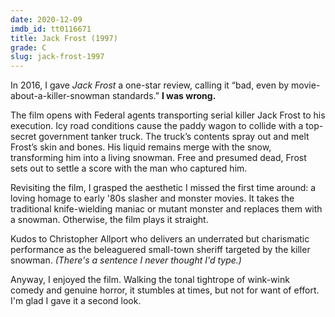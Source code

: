 ```yaml
---
date: 2020-12-09
imdb_id: tt0116671
title: Jack Frost (1997)
grade: C
slug: jack-frost-1997
---
```


In 2016, I gave _Jack Frost_ a one-star review, calling it “bad, even by movie-about-a-killer-snowman standards.” **I was wrong.**

<!-- end -->

The film opens with Federal agents transporting serial killer Jack Frost to his execution. Icy road conditions cause the paddy wagon to collide with a top-secret government tanker truck. The truck’s contents spray out and melt Frost’s skin and bones. His liquid remains merge with the snow, transforming him into a living snowman. Free and presumed dead, Frost sets out to settle a score with the man who captured him.

Revisiting the film, I grasped the aesthetic I missed the first time around: a loving homage to early '80s slasher and monster movies. It takes the traditional knife-wielding maniac or mutant monster and replaces them with a snowman. Otherwise, the film plays it straight.

Kudos to Christopher Allport who delivers an underrated but charismatic performance as the beleaguered small-town sheriff targeted by the killer snowman. _(There's a sentence I never thought I'd type.)_

Anyway, I enjoyed the film. Walking the tonal tightrope of wink-wink comedy and genuine horror, it stumbles at times, but not for want of effort. I'm glad I gave it a second look.
